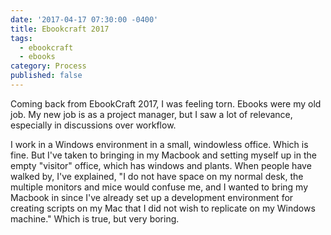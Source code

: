```yaml
---
date: '2017-04-17 07:30:00 -0400'
title: Ebookcraft 2017
tags:
  - ebookcraft
  - ebooks
category: Process
published: false
---
```


Coming back from EbookCraft 2017, I was feeling torn. Ebooks were my old job. My new job is as a project manager, but I saw a lot of relevance, especially in discussions over workflow.

I work in a Windows environment in a small, windowless office. Which is fine. But I've taken to bringing in my Macbook and setting myself up in the empty "visitor" office, which has windows and plants. When people have walked by, I've explained, "I do not have space on my normal desk, the multiple monitors and mice would confuse me, and I wanted to bring my Macbook in since I've already set up a development environment for creating scripts on my Mac that I did not wish to replicate on my Windows machine." Which is true, but very boring.